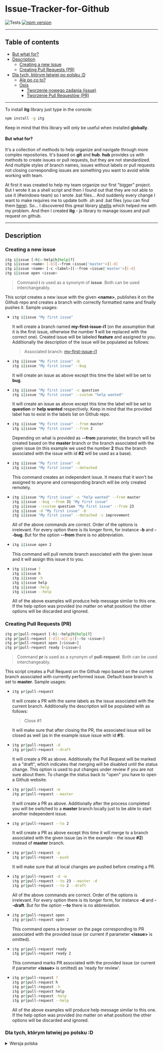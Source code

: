 # Issue-Tracker-for-Github

![Tests](https://github.com/Pawelek99/itg/workflows/Tests/badge.svg) [![npm version](https://badge.fury.io/js/itg.svg)](https://badge.fury.io/js/itg)

---

## Table of contents

* [But what for?](#but-what-for)
* [Description](#description)
  - [Creating a new issue](#creating-a-new-issue)
  - [Creating Pull Requests (PR)](#creating-pull-requests-pr)
* [Dla tych, którym łatwiej po polsku :D](#dla-tych-którym-łatwiej-po-polsku-d)
  - [Ale po co to?](#ale-po-co-to)
  - [Opis](#opis)
    * [Tworzenie nowego zadania (issue)](#tworzenie-nowego-zadania-issue)
    * [Tworzenie Pull Requestów (PR)](#tworzenie-pull-requestów-pr)

---

To install **itg** library just type in the console:

```bash
npm install -g itg
```

Keep in mind that this library will only be useful when installed **globally**.

#### But what for?

It's a collection of methods to help organize and navigate through more complex repositories. It's based on **git** and **hub**. **hub** provides us with methods to create issues or pull requests, but they are not standardized. And multiple styles of branch names, issues without labels or pull requests not closing corresponding issues are something you want to avoid while working with team.

At first it was created to help my team organize our first "bigger" project. But I wrote it as a shell script and then I found out that they are not able to use it (#windows-team) so I wrote .bat files... And suddenly every change I want to make requires me to update both .sh and .bat files (you can find them [here](https://github.com/Pawelek99/itg/tree/master/shell)). So... I discovered this great library [shelljs](https://github.com/shelljs/shelljs) which helped me with my problem. And then I created **itg** - js library to manage issues and pull request on github.

---

## Description

### Creating a new issue

```bash
itg i|issue [-h|--help|h|help|?]
itg i|issue <name> [-b][--from <issue|'master'>][-d]
itg i|issue <name> [-c <label>][--from <issue|'master'>][-d]
itg i|issue open <issue>
```

> Command **i** is used as a synonym of **issue**. Both can be used interchangeably.

This script creates a new issue with the given **&lt;name>**, publishes it on the Github repo and creates a branch with correctly formatted name and finally pushes it.
Sample usages:

- ```bash
  itg i|issue "My first issue"
  ```
  It will create a branch named **my-first-issue-i1** (on the assumption that it is the first issue, otherwise the number **1** will be replaced with the correct one).
  Created issue will be labeled **feature** and assigned to you. Additionally the description of the issue will be populated as follows:
  > Associated branch: [my-first-issue-i1](http://link_to_website_with_branch)
- ```bash
  itg i|issue "My first issue" -b
  itg i|issue "My first issue" --bug
  ```
  It will create an issue as above except this time the label will be set to **bug**.
- ```bash
  itg i|issue "My first issue" -c question
  itg i|issue "My first issue" --custom "help wanted"
  ```
  It will create an issue as above except this time the label will be set to **question** or **help wanted** respectively. Keep in mind that the provided label has to exist in the labels list on Github repo.
- ```bash
  itg i|issue "My first issue" --from master
  itg i|issue "My first issue" --from 2
  ```
  Depending on what is provided as **--from** parameter, the branch will be created based on the **master** branch or the branch associated with the given issue (in this example we used the number **2** thus the branch associated with the issue with id **#2** will be used as a base).
- ```bash
  itg i|issue "My first issue" -d
  itg i|issue "My first issue" --detached
  ```
  This command creates an independent issue. It means that it won't be assigned to anyone and corresponding branch will be only created remotely.
- ```bash
  itg i|issue "My first issue" -c "help wanted" --from master
  itg i|issue --bug --from 31 "My first issue"
  itg i|issue --custom question "My first issue" --from 23
  itg i|issue -d "My first issue" -b
  itg i|issue "My first issue" --detached -c improvement
  ```
  All of the above commands are correct. Order of the options is irrelevant. For every option there is its longer form, for instance **-b** and **--bug**. But for the option **--from** there is no abbreviation.
- ```bash
  itg i|issue open 2
  ```
  This command will pull remote branch associated with the given issue and it will assign this issue it to you.
- ```bash
  itg i|issue ?
  itg i|issue h
  itg i|issue -h
  itg i|issue help
  itg i|issue -help
  itg i|issue --help
  ```
  All of the above examples will produce help message similar to this one.
  If the help option was provided (no matter on what position) the other options will be discarded and ignored.

### Creating Pull Requests (PR)

```bash
itg pr|pull-request [-h|--help|h|help|?]
itg pr|pull-request [-d][-m][-p][--to <issue>]
itg pr|pull-request open [<issue>]
itg pr|pull-request ready [<issue>]
```

> Command **pr** is used as a synonym of **pull-request**. Both can be used interchangeably.

This script creates a Pull Request on the Github repo based on the current branch associated with currently performed issue. Default base branch is set to **master**.
Sample usages:

- ```bash
  itg pr|pull-request
  ```
  It will create a PR with the same labels as the issue associated with the current branch. Additionally the description will be populated with as follows:

  > Close #1

  It will make sure that after closing the PR, the associated issue will be closed as well (as in the example issue issue with id **#1**).
- ```bash
  itg pr|pull-request -d
  itg pr|pull-request --draft
  ```
  It will create a PR as above. Additionally the Pull Request will be marked as a "draft", which indicates that merging will be disabled until the status change. This option is used to put changes under review if you are not sure about them. To change the status back to "open" you have to open a Github website.
- ```bash
  itg pr|pull-request -m
  itg pr|pull-request --master
  ```
  It will create a PR as above. Additionally after the process completed you will be switched to a **master** branch locally just to be able to start another independent issue.
- ```bash
  itg pr|pull-request --to 2
  ```
  It will create a PR as above except this time it will merge to a branch associated with the given issue (as in the example - the issue **#2**) instead of **master** branch.
- ```bash
  itg pr|pull-request -p
  itg pr|pull-request --push
  ```
  It will make sure that all local changes are pushed before creating a PR.
- ```bash
  itg pr|pull-request -d -m
  itg pr|pull-request --to 23 --master -d
  itg pr|pull-request --to 2 --draft
  ```
  All of the above commands are correct. Order of the options is irrelevant. For every option there is its longer form, for instance **-d** and **--draft**. But for the option **--to** there is no abbreviation.
- ```bash
  itg pr|pull-request open
  itg pr|pull-request open 2
  ```
  This command opens a browser on the page corresponding to PR associated with the provided issue (or current if parameter **&lt;issue>** is omitted).
- ```bash
  itg pr|pull-request ready
  itg pr|pull-request ready 2
  ```
  This command marks PR associated with the provided issue (or current if parameter **&lt;issue>** is omitted) as 'ready for review'.
- ```bash
  itg pr|pull-request ?
  itg pr|pull-request h
  itg pr|pull-request -h
  itg pr|pull-request help
  itg pr|pull-request -help
  itg pr|pull-request --help
  ```
  All of the above examples will produce help message similar to this one.
  If the help option was provided (no matter on what position) the other options will be discarded and ignored.

### Dla tych, którym łatwiej po polsku :D

<details><summary>Wersja polska</summary>

---

W celu zainstalowania **itg** należy użyć komendy w konsoli:

```bash
npm install -g itg
```

Pamiętaj o tym, że ta biblioteka będzie użyteczna jedynie zainstalowana globalnie.

#### Ale po co to?

Jest to zbiór metod pozwalających zorganizować bardziej złożone repozytoria i nawigować w nich. Bilbioteka bazuje na **git** oraz na **hub**. **hub** udostępnia metoda, dzięki którym można tworzyć zadania lub pull requesty, natomiast nie są one ustandaryzowane. A wiele różnych styli naz gałęzi, zadania bez etykiet czy pull requesty nie zamykające tyczących się ich zadań to jest coś, co najlepiej unikać w pracy w zespole.

Na początku stworzyłem to do pomocy mojemu zespołowi w organizacji naszego pierwszego "większego" projektu. Ale napisałem wtedy skrypt shella i dowiedziałem się, że pozostali nie są w stanie go używać (#windows-team), dlatego napisałem również skrypty .bat... I nagle każda zmiana, którą muszę wprowadzić wymagała ode mnie edycji obu tych plików (można je znaleźć [tutaj](https://github.com/Pawelek99/itg/tree/master/shell)). Więc... udało mi się odkryć świetną bibliotekę [shelljs](https://github.com/shelljs/shelljs), która pomogła mi rozwiązać ten problem. Wtedy właśnie stworzyłem **itg** - bibliotekę w js do zarządzania zadaniami i pull requestami na Githubie.

---

## Opis

### Tworzenie nowego zadania (issue)

```bash
itg i|issue [-h|--help|h|help|?]
itg i|issue <name> [-b][--from <issue|'master'>][-d]
itg i|issue <name> [-c <label>][--from <issue|'master'>][-d]
itg i|issue open <issue>
```

> Komenda **i** jest używana jako synonim **issue**. Można używać ich zamiennie.

Skrypt utworzy nowe zadanie o podanej nazwie **&lt;name>**, udostępni je na stronie Github oraz utworzy lokalnie gałąź o sformatowanej nazwie i ją opublikuje.
Przykładowe użycia skryptu:

- ```bash
  itg i|issue "Moje pierwsze zadanie"
  ```
  Spowoduje on utworzenie gałęzi o nazwie **moje-pierwsze-zadanie-i1** (przy założeniu, że to będzie pierwsze zadanie na stronie Github. W innym wypadku liczba **1** zostanie zastąpiona numerem zadania).
  Zadanie to zostanie oznaczone etykietą **feature**, przypisane do Ciebie oraz w opisie tego zadania zostanie umieszczony tekst:
  > Associated branch: [moje-pierwsze-zadanie-i1](http://link_do_strony_z_gałęzią)
- ```bash
  itg i|issue "Moje pierwsze zadanie" -b
  itg i|issue "Moje pierwsze zadanie" --bug
  ```
  Zostanie wykonane to, co powyżej z wyjątkiem ustawienia etykiety. Po użyciu tej komendy, zostanie ona ustawiona na **bug**.
- ```bash
  itg i|issue "Moje pierwsze zadanie" -c question
  itg i|issue "Moje pierwsze zadanie" --custom "help wanted"
  ```
  Zostanie wykonane to, co powyżej z wyjątkiem ustawienia etykiety. Po użyciu tej komendy, zostanie ona ustawiona na **question** lub **help wanted**, w zależności od wprowadzonej nazwy. Należy pamiętać, że dostępne nazwy etykiet to te, które znajdują się w liście etykiet dla repozytorium na stronie Github.
- ```bash
  itg i|issue "Moje pierwsze zadanie" --from master
  itg i|issue "Moje pierwsze zadanie" --from 2
  ```
  W zależności od tego, co zostanie podane jako paramatr dla opcji **--from**, to gałąź zostanie stworzona bazując na gałęzi **master** (jeżeli taka zostanie podana) lub na gałęzi wskazanej przez zadanie z podanym numerem (w przykładzie został użyty numer **2**, to skrypt pobierze informacje na temat tego, jaką gałąź wskazuje to zadanie i użyje ją jako podstawową).
- ```bash
  itg i|issue "Moje pierwsze zadanie" -d
  itg i|issue "Moje pierwsze zadanie" --detached
  ```
  Użycie tej komendy spowoduje stworzenie zadania, które będzie niezależne. Gałąź do niego zostanie jedynie stworzona na Github i nie zostanie ono do nikogo przypisane.
- ```bash
  itg i|issue "Moje pierwsze zadanie" -c "help wanted" --from master
  itg i|issue --bug --from 31 "Moje pierwsze zadanie"
  itg i|issue --custom question "Moje pierwsze zadanie" --from 23
  itg i|issue -d "Moje pierwsze zadanie" -b
  itg i|issue "Moje pierwsze zadanie" --detached -c improvement
  ```
  Wszystkie powyższe użycia są poprawne. Kolejność argumentów nie ma znaczenia. Do każdego z argumentu istnieje jego dłuższa forma, np: **-b** i **--bug**. Natomiast dla argumentu **--from** nie istnieje żaden skrót.
- ```bash
  itg i|issue open 2
  ```
  Powyższa komenda spowoduje pobranie gałęzi związanej z podanym zadaniem oraz przypisanie tego zadania do Ciebie.
- ```bash
  itg i|issue ?
  itg i|issue h
  itg i|issue -h
  itg i|issue help
  itg i|issue -help
  itg i|issue --help
  ```
  Każde z powyższych użyć skryptu spowoduje wyświetlenie pomocy podobnej do tej.
  Jeżeli został podany parametr wyświetlający pomoc (niezależnie od pozycji na, której został wspiany), to wszystkie pozostałe argumenty są pomijane i ignorowane.

### Tworzenie Pull Requestów (PR)

```bash
itg pr|pull-request [-h|--help|h|help|?]
itg pr|pull-request [-d][-m][-p][--to <issue>]
itg pr|pull-request open [<issue>]
itg pr|pull-request readt [<issue>]
```

> Komenda 'pr' jest używana jako synonim 'pull-request'. Można używać ich zamiennie.

Skrypt utworzy Pull Request na stronie Github na podstawie gałęzi tworzonej w ramach obecnie wykonywanego zadania. Domyślną gałęzią, do której będzie łączona ta będzie **master**.
Przykładowe użycia skryptu:

- ```bash
  itg pr|pull-request
  ```
  Zostanie utworzony PR, który będzie miał taką samą etykietę, jak zadanie, które jest wskazywane przez lokalną gałąź, na której obecnie trwają prace. Dodatkowo w opisie PR będzie się znajdował tekst:

  > Close #1

  Spowoduje to, że po zamknięciu Pull Requestu, zostanie również zamknięte zadanie wskazane przez wyżej podany numer (w przykładzie numer **#1**).
- ```bash
  itg pr|pull-request -d
  itg pr|pull-request --draft
  ```
  Zostanie wykonane to, co powyżej. Dodatkowo PR zostanie ustawiona na "w trakcie prac", co będzie oznaczało, że nie będzie możliwości jej połączenia z wybraną gałęzią dopóki ten status się nie zmieni. Jednak używa się tej opcji, aby umożliwić zespołowi przegląd napisane kodu z założeniem, że znajdują się tam rzeczy, których nie jesteśmy pewni. Zmiana statusu odbywa się przez stronę Github.
- ```bash
  itg pr|pull-request -m
  itg pr|pull-request --master
  ```
  Zostanie utworzony PR, jak w przykładzie pierwszym. Dodatkowo po tym lokalnie zostanie zmieniona gałąź na **master** w celu rozpoczęcia kolejnego zadania niezależnie od obecnego.
- ```bash
  itg pr|pull-request --to 2
  ```
  Zostanie utworzony PR, który zamiast podstawową gałąź **master** ustawi gałąź wskazaną przez zadanie z podanym numerem (w przykładzie - **#2**).
- ```bash
  itg pr|pull-request -p
  itg pr|pull-request --push
  ```
  Przed utworzeniem Pull Requestu wszystkie lokalne zmiany zostaną wypchnięte.
- ```bash
  itg pr|pull-request -d -m
  itg pr|pull-request --to 23 --master -d
  itg pr|pull-request --to 2 --draft
  ```
  Wszystkie z powyższych użyć są poprawne. Nie ma znaczenia w jakiej kolejności parametry zostały podane. Do każdego z argumentu istnieje jego dłuższa forma, np: **-d** i **--draft**. Natomiast dla argumentu **--to** nie istnieje żaden skrót.
- ```bash
  itg pr|pull-request open
  itg pr|pull-request open 2
  ```
  Powyższa komenda spowoduje otworzenie przeglądarki na PR powiązanym z obecnie wykonywanym zadaniem (lub wybranym jeśli parametr **&lt;issue>** został pominięty).
- ```bash
  itg pr|pull-request ready
  itg pr|pull-request ready 2
  ```
  Powyższa komenda spowoduje oznaczenie PR powiązanego z obecnie wykonywanym zadaniem (lub wybranym jeśli parametr **&lt;issue>** został pominięty) jako 'ready for review'.
- ```bash
  itg pr|pull-request ?
  itg pr|pull-request h
  itg pr|pull-request -h
  itg pr|pull-request help
  itg pr|pull-request -help
  itg pr|pull-request --help
  ```
  Każde z powyższych użyć skryptu spowoduje wyświetlenie pomocy podobnej do tej.
  Jeżeli został podany parametr wyświetlający pomoc (niezależnie od pozycji na, której został wspiany), to wszystkie pozostałe argumenty są pomijane i ignorowane.
</details>
